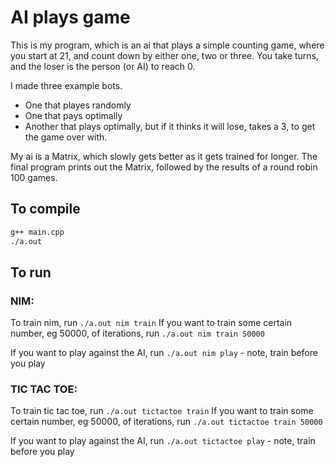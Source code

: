 # AI plays game
This is my program, which is an ai that plays a simple counting game, where you start at 21, 
and count down by either one, two or three. You take turns, and the loser is the person (or AI) to reach 0.

I made three example bots. 
* One that playes randomly
* One that pays optimally
* Another that plays optimally, but if it thinks it will lose, takes a 3, to get the game over with.

My ai is a Matrix, which slowly gets better as it gets trained for longer. The final program prints out the 
Matrix, followed by the results of a round robin 100 games.

## To compile

```bash
g++ main.cpp
./a.out
```

## To run

### NIM: 

To train nim, run `./a.out nim train`
If you want to train some certain number, eg 50000, of iterations, run `./a.out nim train 50000`

If you want to play against the AI, run `./a.out nim play` - note, train before you play

### TIC TAC TOE:

To train tic tac toe, run `./a.out tictactoe train`
If you want to train some certain number, eg 50000, of iterations, run `./a.out tictactoe train 50000`

If you want to play against the AI, run `./a.out tictactoe play` - note, train before you play